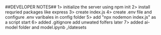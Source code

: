 ##DEVELOPER NOTES##
1> initialize the server using npm init
2> install requried packages like express
3> create index.js
4> create .env file and configure .env varibales in config folder
5> add "npx nodemon index.js" as a script start 
6> added .gitignore add unwated folfers later
7> added ai-model folder and model.ipynb ,/datesets 
